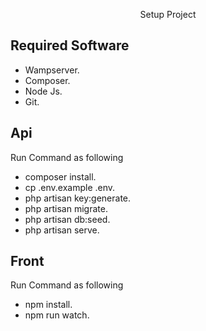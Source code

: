 <p align="center">Setup Project</p>

## Required Software

- Wampserver.
- Composer.
- Node Js.
- Git.
## Api

Run Command as following

- composer install.
- cp .env.example .env.
- php artisan key:generate.
- php artisan migrate.
- php artisan db:seed.
- php artisan serve.

## Front

Run Command as following

- npm install.
- npm run watch.

